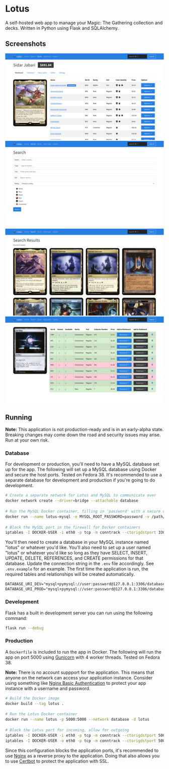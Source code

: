 # Lotus

A self-hosted web app to manage your Magic: The Gathering collection and decks. Written in Python using Flask and SQLAlchemy.

## Screenshots

![Deck Page](images/deck.jpeg)
![Search Page](images/search.jpeg)
![Results Page](images/results.jpeg)
![Card Page](images/card.jpeg)

## Running

**Note:** This application is not production-ready and is in an early-alpha state. Breaking changes may come down the road and security issues may arise. Run at your own risk.

### Database

For development or production, you'll need to have a MySQL database set up for the app. The following will set up a MySQL database using Docker and secure the host ports. Tested on Fedora 38. It's recommended to use a separate database for development and production if you're going to do development.

```bash
# Create a separate network for Lotus and MySQL to communicate over
docker network create --driver=bridge --attachable database

# Run the MySQL Docker container, filling in 'password' with a secure one
docker run --name lotus-mysql -e MYSQL_ROOT_PASSWORD=password -v /path/to/where/you/want/your/database:/var/lib/mysql -p 3306:3306 --network database -d mysql:8.3.0

# Block the MySQL port in the firewall for Docker containers
iptables -I DOCKER-USER -i eth0 -p tcp -m conntrack --ctorigdstport 3306 -j REJECT
```

You'll then need to create a database in your MySQL instance named "lotus" or whatever you'd like. You'll also need to set up a user named "lotus" or whatever you'd like so long as they have SELECT, INSERT, UPDATE, DELETE, REFERENCES, and CREATE permissions for that database. Update the connection string in the `.env` file accordingly. See `.env.example` for an example. The first time the application is run, the required tables and relationships will be created automatically.

```env
DATABASE_URI_DEV="mysql+pymysql://user:password@127.0.0.1:3306/database"
DATABASE_URI_PROD="mysql+pymysql://user:password@127.0.0.1:3306/database"
```

### Development

Flask has a built in development server you can run using the following command:

```bash
flask run --debug
```

### Production

A `Dockerfile` is included to run the app in Docker. The following will run the app on port 5000 using [Gunicorn](https://gunicorn.org) with 4 worker threads. Tested on Fedora 38.

**Note:** There is no account suppport for the application. This means that anyone on the network can access your application instance. Consider using something like [Nginx Basic Authentication](https://docs.nginx.com/nginx/admin-guide/security-controls/configuring-http-basic-authentication/) to protect your app instance with a username and password.

```bash
# Build the Docker image
docker build --tag lotus .

# Run the Lotus Docker container
docker run --name lotus -p 5000:5000 --network database -d lotus

# Block the Lotus port for incoming, allow for outgoing
iptables -I DOCKER-USER -i eth0 -p tcp -m conntrack --ctorigdstport 5000 -j REJECT
iptables -I DOCKER-USER -o eth0 -p tcp -m conntrack --ctorigdstport 5000 -j ACCEPT
```

Since this configuration blocks the application ports, it's recommended to use [Nginx](https://www.nginx.com) as a reverse proxy to the application. Doing that also allows you to use [Certbot](https://certbot.eff.org) to protect the application with SSL.
